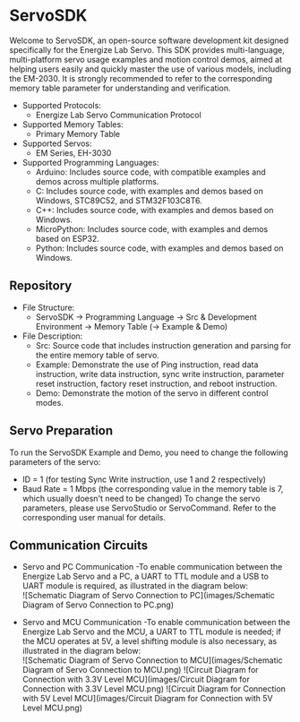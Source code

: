 # ServoSDK
Welcome to ServoSDK, an open-source software development kit designed specifically for the Energize Lab Servo. This SDK provides multi-language, multi-platform servo usage examples and motion control demos, aimed at helping users easily and quickly master the use of various models, including the EM-2030. It is strongly recommended to refer to the corresponding memory table parameter for understanding and verification.
- Supported Protocols:
  - Energize Lab Servo Communication Protocol  
- Supported Memory Tables: 
  - Primary Memory Table 
- Supported Servos:  
  - EM Series, EH-3030 
- Supported Programming Languages:
  - Arduino: Includes source code, with compatible examples and demos across multiple platforms.
  - C: Includes source code, with examples and demos based on Windows, STC89C52, and STM32F103C8T6.
  - C++: Includes source code, with examples and demos based on Windows.
  - MicroPython: Includes source code, with examples and demos based on ESP32.
  - Python: Includes source code, with examples and demos based on Windows.

## Repository
- File Structure: 
  - ServoSDK -> Programming Language -> Src & Development Environment  -> Memory Table (-> Example & Demo)
- File Description: 
  - Src: Source code that includes instruction generation and parsing for the entire memory table of servo.
  - Example: Demonstrate the use of Ping instruction, read data instruction, write data instruction, sync write instruction, parameter reset instruction, factory reset instruction, and reboot instruction.
  - Demo: Demonstrate the motion of the servo in different control modes.

## Servo Preparation
To run the ServoSDK Example and Demo, you need to change the following parameters of the servo:
- ID = 1 (for testing Sync Write instruction, use 1 and 2 respectively)
- Baud Rate = 1 Mbps (the corresponding value in the memory table is 7, which usually doesn't need to be changed)
To change the servo parameters, please use ServoStudio or ServoCommand. Refer to the corresponding user manual for details.

## Communication Circuits
- Servo and PC Communication
  -To enable communication between the Energize Lab Servo and a PC, a UART to TTL module and a USB to UART module is required, as illustrated in the diagram below:  
![Schematic Diagram of Servo Connection to PC](images/Schematic Diagram of Servo Connection to PC.png)

- Servo and MCU Communication
  -To enable communication between the Energize Lab Servo and the MCU, a UART to TTL module is needed; if the MCU operates at 5V, a level shifting module is also necessary, as illustrated in the diagram below:  
![Schematic Diagram of Servo Connection to MCU](images/Schematic Diagram of Servo Connection to MCU.png)
![Circuit Diagram for Connection with 3.3V Level MCU](images/Circuit Diagram for Connection with 3.3V Level MCU.png)
![Circuit Diagram for Connection with 5V Level MCU](images/Circuit Diagram for Connection with 5V Level MCU.png)

